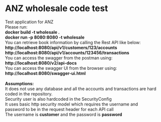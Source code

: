 # ANZ wholesale code test
Test application for ANZ <br/>
Please run: <br/>
<b>docker build -t wholesale .</b> <br/>
<b>docker run -p 8080:8080 -t wholesale</b> <br/>
You can retrieve book information by calling the Rest API like below:<br>
<b>http://localhost:8080/api/v1/customers/123/accounts</b> <br>
<b>http://localhost:8080/api/v1/accounts/123456/transactions</b> <br>
You can access the swagger from the postman using:<br>
<b>http://localhost:8080/v2/api-docs </b> <br>
You can access the swagger UI from the browser using:<br>
<b>http://localhost:8080/swagger-ui.html </b> <br>
<br>
<b>Assumptions:</b> <br>
It does not use any database and all the accounts and transactions are hard coded in the repository. <br>
Security user is also hardcoded in the SecurityConfig <br>
It uses basic http security model which requires the username and password to be in the request header for each API call <br>
The username is <b>customer</b> and the password is <b>password</b>
